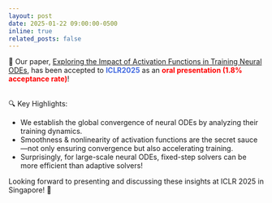 ```yaml
---
layout: post
date: 2025-01-22 09:00:00-0500
inline: true
related_posts: false
---
```


📢 Our paper, [Exploring the Impact of Activation Functions in Training Neural ODEs](https://openreview.net/forum?id=AoraWUmpLU), has been accepted to <span style="color: royalblue; font-weight: bold;">ICLR2025</span> as an <span style="color: red; font-weight: bold;">oral presentation (1.8% acceptance rate)</span>! 

<br>
🔍 Key Highlights:

- We establish the global convergence of neural ODEs by analyzing their training dynamics.
- Smoothness & nonlinearity of activation functions are the secret sauce—not only ensuring convergence but also accelerating training.
- Surprisingly, for large-scale neural ODEs, fixed-step solvers can be more efficient than adaptive solvers!

Looking forward to presenting and discussing these insights at ICLR 2025 in Singapore! 🚀